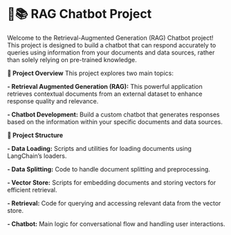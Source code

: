 # 🤖📚 RAG Chatbot Project
Welcome to the Retrieval-Augmented Generation (RAG) Chatbot project! This project is designed to build a chatbot that can respond accurately to queries using information from your documents and data sources, rather than solely relying on pre-trained knowledge.

**🚀 Project Overview**
This project explores two main topics:

**- Retrieval Augmented Generation (RAG):** This powerful application retrieves contextual documents from an external dataset to enhance response quality and relevance.

**- Chatbot Development:** Build a custom chatbot that generates responses based on the information within your specific documents and data sources.

**📂 Project Structure**

**- Data Loading:** Scripts and utilities for loading documents using LangChain’s loaders.

**- Data Splitting:** Code to handle document splitting and preprocessing.

**- Vector Store:** Scripts for embedding documents and storing vectors for efficient retrieval.

**- Retrieval:** Code for querying and accessing relevant data from the vector store.

**- Chatbot:** Main logic for conversational flow and handling user interactions.

